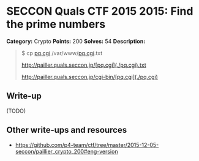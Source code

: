 # SECCON Quals CTF 2015 2015: Find the prime numbers

**Category:** Crypto
**Points:** 200
**Solves:** 54
**Description:**

> $ cp [pq.cgi](./pq.cgi) /var/www/[pq.cgi](./pq.cgi).txt
> 
> <http://pailler.quals.seccon.jp/[pq.cgi](./pq.cgi).txt>
> 
> <http://pailler.quals.seccon.jp/cgi-bin/[pq.cgi](./pq.cgi)>


## Write-up

(TODO)

## Other write-ups and resources

* <https://github.com/p4-team/ctf/tree/master/2015-12-05-seccon/paillier_crypto_200#eng-version>
